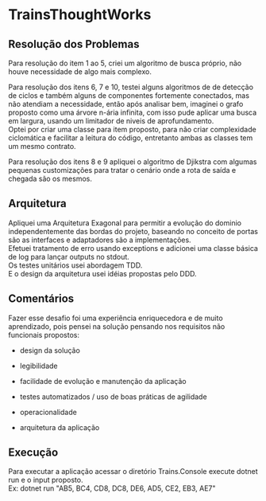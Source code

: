 # TrainsThoughtWorks
## Resolução dos Problemas
Para resolução do item 1 ao 5, criei um algoritmo de busca próprio, não houve necessidade de algo mais complexo.  

Para resolução dos itens 6, 7 e 10, testei alguns algoritmos de de detecção de ciclos e também alguns de componentes fortemente conectados,
mas não atendiam a necessidade, então após analisar bem, imaginei o grafo proposto como uma árvore n-ária infinita, com isso pude aplicar 
uma busca em largura, usando um limitador de niveis de aprofundamento.  
Optei por criar uma classe para item proposto, para não criar complexidade ciclomática e facilitar a leitura do código, entretanto
ambas as classes tem um mesmo contrato.  

Para resolução dos itens 8 e 9 apliquei o algoritmo de Djikstra com algumas pequenas customizações para tratar o cenário onde a rota
de saída e chegada são os mesmos.  


## Arquitetura
Apliquei uma Arquitetura Exagonal para permitir a evolução do dominio independentemente das bordas do projeto, baseando no conceito de
portas são as interfaces e adaptadores são a implementações.  
Efetuei tratamento de erro usando exceptions e adicionei uma classe básica de log para lançar outputs no stdout.  
Os testes unitários usei abordagem TDD.    
E o design da arquitetura usei idéias propostas pelo DDD.  


## Comentários
Fazer esse desafio foi uma experiência enriquecedora e de muito aprendizado, pois pensei na solução pensando nos requisitos não funcionais propostos:
- design da solução

- legibilidade

- facilidade de evolução e manutenção da aplicação

- testes automatizados / uso de boas práticas de agilidade

- operacionalidade

- arquitetura da aplicação

## Execução
Para executar a aplicação acessar o diretório Trains.Console execute dotnet run e o input proposto.  
Ex: dotnet run "AB5, BC4, CD8, DC8, DE6, AD5, CE2, EB3, AE7"
